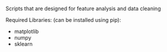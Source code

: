 Scripts that are designed for feature analysis and data cleaning


Required Libraries: (can be installed using pip):
* matplotlib
* numpy
* sklearn
